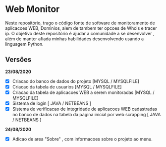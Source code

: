 # Web Monitor

Neste repositório, trago o código fonte de software de monitoramento de aplicacoes WEB, Dominios, alem de tambem ter opcoes de Whois e tracer ip.
O objetivo deste repositório é ajudar a comunidade a se desenvolver , além de manter afiada minhas habilidades desenvolvendo usando a linguagem Python.


## Versões

**23/08/2020**

- [x] Criacao do banco de dados do projeto [MYSQL / MYSQLFILE]
- [x] Criacao da tabela de usuarios [MYSQL / MYSQLFILE]
- [x] Criacao da tabela de aplicacoes WEB a serem monitoradas [MYSQL / MYSQLFILE]
- [x] Sistema de login [ JAVA / NETBEANS ]
- [x] Sistema de verificacao de integridade de aplicacoes WEB cadastradas no banco de dados na tabela da pagina inicial por web scrapping [ JAVA / NETBEANS ]

**24/08/2020**

- [x] Adicao de area "Sobre" , com informacoes sobre o projeto ao menu.
